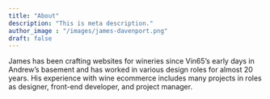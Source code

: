 ```yaml
---
title: "About"
description: "This is meta description."
author_image : "/images/james-davenport.png"
draft: false
---
```


James has been crafting websites for wineries since Vin65’s early days in Andrew’s basement and has worked in various design roles for almost 20 years. His experience with wine ecommerce includes many projects in roles as designer, front-end developer, and project manager.